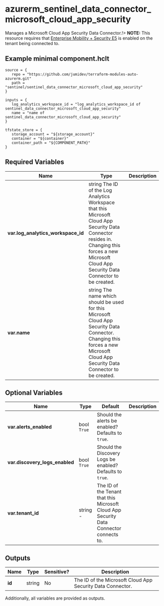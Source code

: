 # azurerm_sentinel_data_connector_microsoft_cloud_app_security

Manages a Microsoft Cloud App Security Data Connector.!> **NOTE:** This resource requires that [Enterprise Mobility + Security E5](https://www.microsoft.com/en-us/microsoft-365/enterprise-mobility-security) is enabled on the tenant being connected to.

## Example minimal component.hclt

```hcl
source = {
   repo = "https://github.com/jumidev/terraform-modules-auto-azurerm.git" 
   path = "sentinel/sentinel_data_connector_microsoft_cloud_app_security" 
}

inputs = {
   log_analytics_workspace_id = "log_analytics_workspace_id of sentinel_data_connector_microsoft_cloud_app_security" 
   name = "name of sentinel_data_connector_microsoft_cloud_app_security" 
}

tfstate_store = {
   storage_account = "${storage_account}" 
   container = "${container}" 
   container_path = "${COMPONENT_PATH}" 
}

```

## Required Variables

| Name | Type |  Description |
| ---- | --------- |  ----------- |
| **var.log_analytics_workspace_id** | string  The ID of the Log Analytics Workspace that this Microsoft Cloud App Security Data Connector resides in. Changing this forces a new Microsoft Cloud App Security Data Connector to be created. | 
| **var.name** | string  The name which should be used for this Microsoft Cloud App Security Data Connector. Changing this forces a new Microsoft Cloud App Security Data Connector to be created. | 

## Optional Variables

| Name | Type |  Default  |  Description |
| ---- | --------- |  ----------- | ----------- |
| **var.alerts_enabled** | bool  `True`  |  Should the alerts be enabled? Defaults to `true`. | 
| **var.discovery_logs_enabled** | bool  `True`  |  Should the Discovery Logs be enabled? Defaults to `true`. | 
| **var.tenant_id** | string  -  |  The ID of the Tenant that this Microsoft Cloud App Security Data Connector connects to. | 



## Outputs

| Name | Type | Sensitive? | Description |
| ---- | ---- | --------- | --------- |
| **id** | string | No  | The ID of the Microsoft Cloud App Security Data Connector. | 

Additionally, all variables are provided as outputs.
